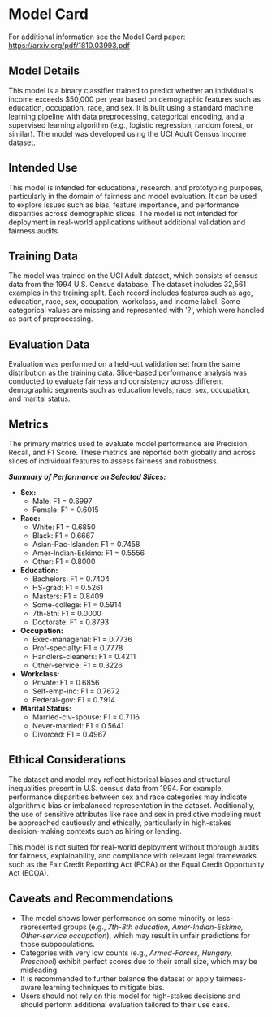 # Model Card

For additional information see the Model Card paper: https://arxiv.org/pdf/1810.03993.pdf

## Model Details
This model is a binary classifier trained to predict whether an individual's income exceeds $50,000 per year based on demographic features such as education, occupation, race, and sex. It is built using a standard machine learning pipeline with data preprocessing, categorical encoding, and a supervised learning algorithm (e.g., logistic regression, random forest, or similar). The model was developed using the UCI Adult Census Income dataset.

## Intended Use
This model is intended for educational, research, and prototyping purposes, particularly in the domain of fairness and model evaluation. It can be used to explore issues such as bias, feature importance, and performance disparities across demographic slices. The model is not intended for deployment in real-world applications without additional validation and fairness audits.

## Training Data
The model was trained on the UCI Adult dataset, which consists of census data from the 1994 U.S. Census database. The dataset includes 32,561 examples in the training split. Each record includes features such as age, education, race, sex, occupation, workclass, and income label. Some categorical values are missing and represented with '?', which were handled as part of preprocessing.

## Evaluation Data
Evaluation was performed on a held-out validation set from the same distribution as the training data. Slice-based performance analysis was conducted to evaluate fairness and consistency across different demographic segments such as education levels, race, sex, occupation, and marital status.

## Metrics
The primary metrics used to evaluate model performance are Precision, Recall, and F1 Score. These metrics are reported both globally and across slices of individual features to assess fairness and robustness.

__*Summary of Performance on Selected Slices:*__
- **Sex:**
    - Male: F1 = 0.6997
    - Female: F1 = 0.6015
- **Race:**
    - White: F1 = 0.6850
    - Black: F1 = 0.6667
    - Asian-Pac-Islander: F1 = 0.7458
    - Amer-Indian-Eskimo: F1 = 0.5556
    - Other: F1 = 0.8000
- **Education:**
    - Bachelors: F1 = 0.7404
    - HS-grad: F1 = 0.5261
    - Masters: F1 = 0.8409
    - Some-college: F1 = 0.5914
    - 7th-8th: F1 = 0.0000
    - Doctorate: F1 = 0.8793
- **Occupation:**
    - Exec-managerial: F1 = 0.7736
    - Prof-specialty: F1 = 0.7778
    - Handlers-cleaners: F1 = 0.4211
    - Other-service: F1 = 0.3226
- **Workclass:**
    - Private: F1 = 0.6856
    - Self-emp-inc: F1 = 0.7672
    - Federal-gov: F1 = 0.7914
- **Marital Status:**
    - Married-civ-spouse: F1 = 0.7116
    - Never-married: F1 = 0.5641
    - Divorced: F1 = 0.4967

## Ethical Considerations
The dataset and model may reflect historical biases and structural inequalities present in U.S. census data from 1994. For example, performance disparities between sex and race categories may indicate algorithmic bias or imbalanced representation in the dataset. Additionally, the use of sensitive attributes like race and sex in predictive modeling must be approached cautiously and ethically, particularly in high-stakes decision-making contexts such as hiring or lending.

This model is not suited for real-world deployment without thorough audits for fairness, explainability, and compliance with relevant legal frameworks such as the Fair Credit Reporting Act (FCRA) or the Equal Credit Opportunity Act (ECOA).

## Caveats and Recommendations
- The model shows lower performance on some minority or less-represented groups (e.g., *7th-8th education, Amer-Indian-Eskimo, Other-service occupation*), which may result in unfair predictions for those subpopulations.
- Categories with very low counts (e.g., *Armed-Forces, Hungary, Preschool*) exhibit perfect scores due to their small size, which may be misleading.
- It is recommended to further balance the dataset or apply fairness-aware learning techniques to mitigate bias.
- Users should not rely on this model for high-stakes decisions and should perform additional evaluation tailored to their use case.